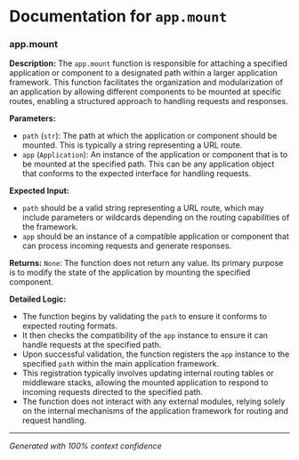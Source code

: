 # Documentation for `app.mount`

### app.mount

**Description:**
The `app.mount` function is responsible for attaching a specified application or component to a designated path within a larger application framework. This function facilitates the organization and modularization of an application by allowing different components to be mounted at specific routes, enabling a structured approach to handling requests and responses.

**Parameters:**
- `path` (`str`): The path at which the application or component should be mounted. This is typically a string representing a URL route.
- `app` (`Application`): An instance of the application or component that is to be mounted at the specified path. This can be any application object that conforms to the expected interface for handling requests.

**Expected Input:**
- `path` should be a valid string representing a URL route, which may include parameters or wildcards depending on the routing capabilities of the framework.
- `app` should be an instance of a compatible application or component that can process incoming requests and generate responses.

**Returns:**
`None`: The function does not return any value. Its primary purpose is to modify the state of the application by mounting the specified component.

**Detailed Logic:**
- The function begins by validating the `path` to ensure it conforms to expected routing formats.
- It then checks the compatibility of the `app` instance to ensure it can handle requests at the specified path.
- Upon successful validation, the function registers the `app` instance to the specified `path` within the main application framework.
- This registration typically involves updating internal routing tables or middleware stacks, allowing the mounted application to respond to incoming requests directed to the specified path.
- The function does not interact with any external modules, relying solely on the internal mechanisms of the application framework for routing and request handling.

---
*Generated with 100% context confidence*
